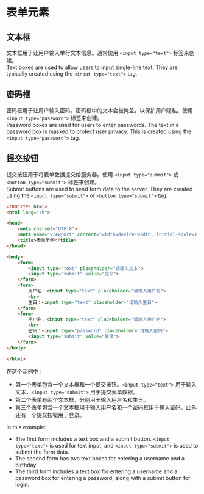 # 表单元素

## 文本框

文本框用于让用户输入单行文本信息。通常使用 `<input type="text">` 标签来创建。  
Text boxes are used to allow users to input single-line text. They are typically created using the `<input type="text">` tag.

## 密码框

密码框用于让用户输入密码。密码框中的文本会被掩盖，以保护用户隐私。使用 `<input type="password">` 标签来创建。  
Password boxes are used for users to enter passwords. The text in a password box is masked to protect user privacy. This is created using the `<input type="password">` tag.

## 提交按钮

提交按钮用于将表单数据提交给服务器。使用 `<input type="submit">` 或 `<button type="submit">` 标签来创建。  
Submit buttons are used to send form data to the server. They are created using the `<input type="submit">` or `<button type="submit">` tag.

```html
<!DOCTYPE html>
<html lang="zh">

<head>
    <meta charset="UTF-8">
    <meta name="viewport" content="width=device-width, initial-scale=1.0">
    <title>表单示例</title>
</head>

<body>
    <form>
        <input type="text" placeholder="请输入文本">
        <input type="submit" value="提交">
    </form>
    <form>
        用户名：<input type="text" placeholder="请输入用户名">
        <br>
        生日：<input type="text" placeholder="请输入生日">
    </form>
    <form>
        用户名：<input type="text" placeholder="请输入用户名">
        <br>
        密码：<input type="password" placeholder="请输入密码">
        <input type="submit" value="登录">
    </form>
</body>

</html>
```

在这个示例中：
- 第一个表单包含一个文本框和一个提交按钮。`<input type="text">` 用于输入文本，`<input type="submit">` 用于提交表单数据。
- 第二个表单有两个文本框，分别用于输入用户名和生日。
- 第三个表单包含一个文本框用于输入用户名和一个密码框用于输入密码，此外还有一个提交按钮用于登录。

In this example:
- The first form includes a text box and a submit button. `<input type="text">` is used for text input, and `<input type="submit">` is used to submit the form data.
- The second form has two text boxes for entering a username and a birthday.
- The third form includes a text box for entering a username and a password box for entering a password, along with a submit button for login.